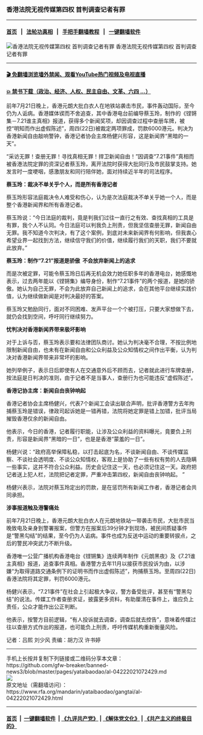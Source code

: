 ### 香港法院无视传媒第四权  首判调查记者有罪
------------------------

#### [首页](https://github.com/gfw-breaker/banned-news3/blob/master/README.md) &nbsp;&nbsp;|&nbsp;&nbsp; [法轮功真相](https://github.com/begood0513/basic/blob/master/README.md)  &nbsp;&nbsp;|&nbsp;&nbsp; [手把手翻墙教程](https://github.com/gfw-breaker/guides/wiki)  &nbsp;&nbsp;|&nbsp;&nbsp; [一键翻墙软件](https://github.com/gfw-breaker/nogfw/blob/master/README.md)  



<div id="headerimg">
 <img alt="香港法院无视传媒第四权  首判调查记者有罪" src="https://www.rfa.org/mandarin/yataibaodao/gangtai/al-04222021072429.html/@@images/b1552d34-10cb-436d-b5b6-494903f6b072.jpeg" title="香港法院无视传媒第四权  首判调查记者有罪"/>
 <span class="lead_image_caption">
  香港法院无视传媒第四权  首判调查记者有罪
 </span>
 <!-- zoomattribute -->
</div>

<hr/>


#### [ 🎬  免翻墙浏览墙外禁闻、观看YouTube热门视频及电视直播](https://github.com/gfw-breaker/HelloWorld)

#### [ 💥  禁书下载（政治、经济、人权、民主自由、文革、六四 ...）](https://github.com/gfw-breaker/books/blob/master/README.md)

<div id="storytext">
 <p>
  <span style="font-weight: 400;">
   前年7月21日晚上，香港元朗大批白衣人在地铁站袭击市民，事件轰动国际，至今仍为人诟病。香港媒体锲而不舍追查，其中香港电台前编导蔡玉玲，制作的《铿锵集－7.21谁主真相》报道，获得多个新闻奖项，却因调查过程中查册车牌，被控“明知而作出虚假陈述”，周四(22日)被裁定两项罪成，罚款6000港元。判决为香港新闻自由敲响警钟，香港记者协会主席杨健兴形容，这是新闻界“黑暗的一天”。
  </span>
 </p>
 <p>
  <span style="font-weight: 400;">
   “采访无罪！查册无罪！寻找真相无罪！捍卫新闻自由！”因调查“7.21事件”真相而被香港法院定罪的资深记者蔡玉玲，离开法院时获得大批同行及市民鼓掌支持。她发言时一度哽咽，感激朋友和同行陪伴她，面对持续近半年的司法程序。
  </span>
 </p>
 <p>
  <b>
   蔡玉玲：裁决不单关乎个人，而是所有香港记者
  </b>
 </p>
 <p>
  <span style="font-weight: 400;">
   蔡玉玲形容法庭裁决令人难受和伤心，认为是次法庭裁决不单关乎她一个人，而是整个香港新闻界和所有香港记者。
  </span>
 </p>
 <p>
  <span style="font-weight: 400;">
   蔡玉玲说：“今日法庭的裁判，竟是判我们过往一直行之有效、查找真相的工具是有罪，我个人不认同。今日法庭可以判我负上刑责，但我坚信查册无罪，新闻自由无罪。我不知道今次判决，有了这个案例，到底对未来新闻界有何影响，但我衷心希望业界一起找到方法，继续信守我们的价值，继续履行我们的天职，我们不要就此放弃。”
  </span>
 </p>
 <p>
  <b>
   蔡玉玲：制作“7.21”报道是骄傲  不会放弃新闻上的追求
  </b>
 </p>
 <p>
  <span style="font-weight: 400;">
   而是次被定罪，可能令蔡玉玲日后再无机会效力她任职多年的香港电台，她感慨地表示，过去两年能以《铿锵集》编导身份，制作“7.21事件”的两个报道，是她的骄傲。她认为自己无罪，不会为此放弃自己新闻上的追求，会在其他平台继续实践价值，认为继续做新闻是对判决最好的答案。
  </span>
 </p>
 <p>
  <span style="font-weight: 400;">
   蔡玉玲又勉励同行，面对不同困难、发声平台一个个被打压，只要大家想做下去，就仍会找到空间，呼吁同行继续努力。
  </span>
 </p>
 <p>
  <b>
   忧判决对香港新闻界带来极坏影响
  </b>
 </p>
 <p>
  <span style="font-weight: 400;">
   对于上诉与否，蔡玉玲表示要和法律团队商讨。她认为判决毫不合理，不按比例地限制新闻自由，也未有在新闻自由和公众利益及公众知情权之间作出平衡，认为判决对香港新闻界带来非常坏的影响。
  </span>
 </p>
 <p>
  <span style="font-weight: 400;">
   她列举例子，表示日后即使有人在交通意外后不顾而去，记者就此进行车牌查册，按法庭是日判决的准则，由于记者不是当事人，查册行为也可能违反“虚假陈述”。
  </span>
 </p>
 <p>
  <b>
   香港记协主席：新闻自由丧钟响起
  </b>
 </p>
 <p>
  <span style="font-weight: 400;">
   香港记者协会主席杨健兴，代表7个新闻工会读出联合声明，批评香港警方去年拘捕蔡玉玲是错误，律政司起诉她是一错再错，法院将她定罪是错上加错，批评当局摧毁香港仅余的新闻自由。
  </span>
 </p>
 <p>
  <span style="font-weight: 400;">
   他表示，今日的香港，记者履行职能，让涉及公众利益的资料曝光，竟要负上刑责，形容是新闻界“黑暗的一日”，也是是香港“蒙羞的一日”。
  </span>
 </p>
 <p>
  <span style="font-weight: 400;">
   杨健兴说：“政府高举保障私稳，以打击起底为名，不谈新闻自由、不谈传媒监察、不谈社会透明度、不谈公众知情权，客观上是协助了一些有权有势的人去隐瞒一些事实，这并不符合公众利益。历史会记住这一天，也必须记住这一天。政府把记者送上犯人栏，法院把记者定罪，严重冲击第四权，新闻自由丧钟响起。 ”
  </span>
 </p>
 <p>
  <span style="font-weight: 400;">
   杨健兴表示，法院对蔡玉玲定出的罚款，是在惩罚所有新闻工作者，香港记者会共同承担。
  </span>
 </p>
 <p>
  <b>
   涉事报道触及港警痛处
  </b>
 </p>
 <p>
  <span style="font-weight: 400;">
   前年7月21日晚上，香港元朗大批白衣人在元朗地铁站一带袭击市民，大批市民当晚致电及亲身到警署报案，但警方在报案后39分钟才到现场，被民间质疑事件是“警黑勾结”的结果，至今仍为人诟病。事件也成为反送中运动的重要转捩点，之后的警民冲突武力不断升级。
  </span>
 </p>
 <p>
  <span style="font-weight: 400;">
   香港唯一公营广播机构香港电台《铿锵集》连续两年制作《元朗黑夜》及《7.21谁主真相》报道，追查事件真相。香港警方去年11月以接获市民投诉为由，以涉嫌“为取得道路交通条例下的证明书而作出虚假陈述”，拘捕蔡玉玲。至周四(22日)香港法院将其定罪，判罚6000港元。
  </span>
 </p>
 <p>
  <span style="font-weight: 400;">
   杨健兴表示，“7.21事件”在社会上引起极大争议，警方备受批评，甚至有“警黑勾结”的说法。传媒工作者查册求证，披露更多资料，有助厘清在事件上，谁应负上责任，公众才能作出公正判断。
  </span>
 </p>
 <p>
  <span style="font-weight: 400;">
   他表示，按警方目前逻辑，“有人投诉就去调查，调查后就去控告”，意味着传媒过往以查册方式作出的报道，也可能负上刑责，呼吁传媒机构重新衡量风险。
  </span>
 </p>
 <p>
  <span style="font-weight: 400;">
   记者：吕熙 刘少风 责编：胡力汉 许书婷
  </span>
 </p>
 <p>
 </p>
</div>

<hr/>
手机上长按并复制下列链接或二维码分享本文章：<br/>
https://github.com/gfw-breaker/banned-news3/blob/master/pages/yataibaodao/al-04222021072429.md <br/>
<a href='https://github.com/gfw-breaker/banned-news3/blob/master/pages/yataibaodao/al-04222021072429.md'><img src='https://github.com/gfw-breaker/banned-news3/blob/master/pages/yataibaodao/al-04222021072429.md.png'/></a> <br/>
原文地址（需翻墙访问）：https://www.rfa.org/mandarin/yataibaodao/gangtai/al-04222021072429.html


------------------------
#### [首页](https://github.com/gfw-breaker/banned-news3/blob/master/README.md) &nbsp;|&nbsp; [一键翻墙软件](https://github.com/gfw-breaker/nogfw/blob/master/README.md) &nbsp;| [《九评共产党》](https://github.com/gfw-breaker/9ping.md/blob/master/README.md#九评之一评共产党是什么) | [《解体党文化》](https://github.com/gfw-breaker/jtdwh.md/blob/master/README.md) | [《共产主义的终极目的》](https://github.com/gfw-breaker/gczydzjmd.md/blob/master/README.md)


<img src='http://gfw-breaker.win/banned-news3/pages/yataibaodao/al-04222021072429.md' width='0px' height='0px'/>